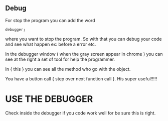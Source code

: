 ## Debug

For stop the program you can add the word

    debugger;

where you want to stop the program. So with that you can debug your code and see what happen ex: before a error etc.

In the debugger window ( when the gray screen appear in chrome ) you can see at the right a set of tool for help the programmer.

In { this } you can see all the method who go with the object.

You have a button call { step over next function call }. His super useful!!!!!

# USE THE DEBUGGER

Check inside the debugger if you code work well for be sure this is right.
